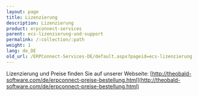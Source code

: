 ```yaml
---
layout: page
title: Lizenzierung
description: Lizenzierung
product: erpconnect-services
parent: ecs-lizenzierung-und-support
permalink: /:collection/:path
weight: 1
lang: de_DE
old_url: /ERPConnect-Services-DE/default.aspx?pageid=ecs-lizenzierung
---
```


Lizenzierung und Preise finden Sie auf unserer Webseite: [http://theobald-software.com/de/erpconnect-preise-bestellung.html](http://theobald-software.com/de/erpconnect-preise-bestellung.html)